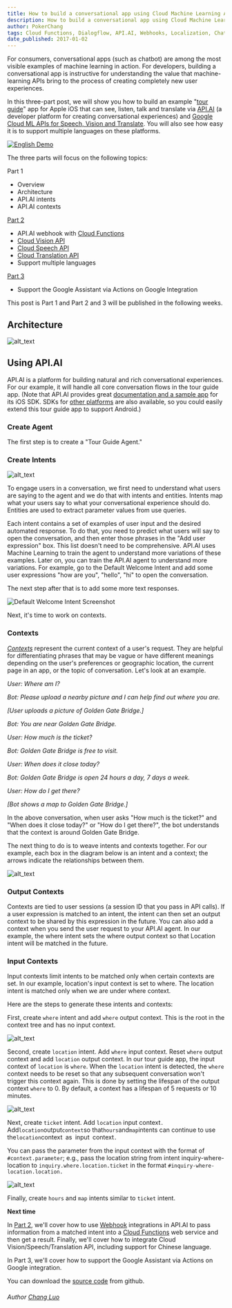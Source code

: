 ```yaml
---
title: How to build a conversational app using Cloud Machine Learning APIs (Part 1 of 3)
description: How to build a conversational app using Cloud Machine Learning APIs (Part 1 of 3).
author: PokerChang
tags: Cloud Functions, Dialogflow, API.AI, Webhooks, Localization, Chatbot, Machine Learning API, Transation, Vision, Speech
date_published: 2017-01-02
---
```


For consumers, conversational apps (such as chatbot) are among the most visible examples of machine learning in action. For developers, building a conversational app is instructive for understanding the value that machine-learning APIs bring to the process of creating completely new user experiences.

In this three-part post, we will show you how to build an example "[tour guide](https://youtu.be/qDAP3ZFjO48)" app for Apple iOS that can see, listen, talk and translate via [API.AI](https://api.ai/) (a developer platform for creating conversational experiences) and [Google Cloud ML APIs for Speech, Vision and Translate](https://cloud.google.com/products/machine-learning/). You will also see how easy it is to support multiple languages on these platforms. 

[![English Demo](http://img.youtube.com/vi/qDAP3ZFjO48/0.jpg)](https://youtu.be/qDAP3ZFjO48)

The three parts will focus on the following topics:

Part 1



*   Overview
*   Architecture
*   API.AI intents
*   API.AI contexts

[Part 2]

*   API.AI webhook with [Cloud Functions](https://cloud.google.com/functions/)
*   [Cloud Vision API](https://cloud.google.com/vision/)
*   [Cloud Speech API](https://cloud.google.com/speech/)
*   [Cloud Translation API](https://cloud.google.com/translate/)
*   Support multiple languages

[Part 3]

*   Support the Google Assistant via Actions on Google Integration

This post is Part 1 and Part 2 and 3 will be published in the following weeks.


## Architecture

![alt_text](chatbots-8.png "Architecture")

## Using API.AI


API.AI is a platform for building natural and rich conversational experiences. For our example, it will handle all core conversation flows in the tour guide app. (Note that API.AI provides great [documentation and a sample app](https://github.com/api-ai/apiai-ios-client) for its iOS SDK. SDKs for [other platforms](https://docs.api.ai/docs/sdks) are also available, so you could easily extend this tour guide app to support Android.)


### Create Agent

The first step is to create a "Tour Guide Agent." 


### Create Intents

![alt_text](chatbots-3.png "Create Intents Screenshot")

To engage users in a conversation, we first need to understand what users are saying to the agent and we do that with intents and entities. Intents map what your users say to what your conversational experience should do. Entities are used to extract parameter values from use queries.

Each intent contains a set of examples of user input and the desired automated response. To do that, you need to predict what users will say to open the conversation, and then enter those phrases in the "Add user expression" box. This list doesn't need to be comprehensive. API.AI uses Machine Learning to train the agent to understand more variations of these examples. Later on, you can train the API.AI agent to understand more variations. For example, go to the Default Welcome Intent and add some user expressions "how are you", "hello", "hi" to open the conversation.

The next step after that is to add some more text responses. 

![Default Welcome Intent Screenshot](chatbots-6.png "Default Welcome Intent Screenshot")


Next, it's time to work on contexts.


### Contexts

_[Contexts](https://docs.api.ai/docs/concept-contexts)_ represent the current context of a user's request. They are helpful for differentiating phrases that may be vague or have different meanings depending on the user's preferences or geographic location, the current page in an app, or the topic of conversation. Let's look at an example.

_User: Where am I?_

_Bot: Please upload a nearby picture and I can help find out where you are._

_[User uploads a picture of Golden Gate Bridge.]_

_Bot: You are near Golden Gate Bridge._

_User: How much is the ticket?_

_Bot: Golden Gate Bridge is free to visit._

_User: When does it close today?_

_Bot: Golden Gate Bridge is open 24 hours a day, 7 days a week._

_User: How do I get there?_

_[Bot shows a map to Golden Gate Bridge.]_

In the above conversation, when user asks "How much is the ticket?" and "When does it close today?" or "How do I get there?", the bot understands that the context is around Golden Gate Bridge.

The next thing to do is to weave intents and contexts together. For our example, each box in the diagram below is an intent and a context; the arrows indicate the relationships between them.

![alt_text](chatbots-7.png "Contexts Relationship")



### Output Contexts

Contexts are tied to user sessions (a session ID that you pass in API calls). If a user expression is matched to an intent, the intent can then set an output context to be shared by this expression in the future. You can also add a context when you send the user request to your API.AI agent. In our example, the where intent sets the where output context so that Location intent will be matched in the future.


### Input Contexts

Input contexts limit intents to be matched only when certain contexts are set. In our example, location's input context is set to where. The location intent is matched only when we are under where context.

Here are the steps to generate these intents and contexts:

First, create `where` intent and add `where` output context. This is the root in the context tree and has no input context.

![alt_text](chatbots-2.png "Contexts Screenshot")


Second, create `location` intent. Add `where` input context. Reset `where` output context and add `location` output context. In our tour guide app, the input context of `location` is `where`. When the `location` intent is detected, the `where` context needs to be reset so that any subsequent conversation won't trigger this context again. This is done by setting the lifespan of the output context `where` to 0. By default, a context has a lifespan of 5 requests or 10 minutes.

![alt_text](chatbots-5.png "Location Screenshot")


Next, create `ticket` intent. Add `location` input context`. `Add` location `output` context `so that` hours `and` map `intents can continue to use the` location `context` `as` `input` `context`.`

You can pass the parameter from the input context with the format of `#context.parameter`; e.g., pass the location string from intent inquiry-where-location to `inquiry.where.location.ticket` in the format `#inquiry-where-location.location.`

![alt_text](chatbots-1.png "Ticket Screenshot")


Finally, create `hours` and `map` intents similar to `ticket` intent.

**Next time**

In [Part 2], we'll cover how to use [Webhook](https://docs.api.ai/docs/webhook) integrations in API.AI to pass information from a matched intent into a [Cloud Functions](https://cloud.google.com/functions/) web service and then get a result. Finally, we'll cover how to integrate Cloud Vision/Speech/Translation API, including support for Chinese language.

In Part 3, we'll cover how to support the Google Assistant via Actions on Google integration.

You can download the [source code](https://github.com/google/ios-chatbot) from github.

###### Author [Chang Luo](https://www.linkedin.com/in/changluo)

[Part 2]: part-2/index.md
[Part 3]: part-3/index.md
